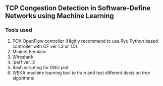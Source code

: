 ## TCP Congestion Detection in Software-Define Networks using Machine Learning
### Tools used
1. POX OpenFlow controller (Highly recommend to use Ryu Python based controller with OF ver 1.3 or 1.5).
2. Mininet Emulator
3. Wireshark
4. Iperf ver. 3
5. Bash scripting for GNU plot
6. WEKA machine learning tool to train and test different decision tree algorithms
 